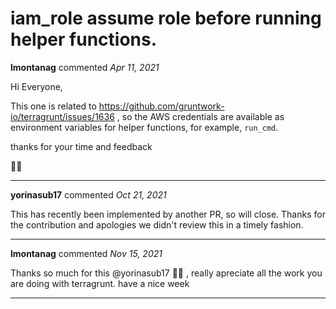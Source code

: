 # iam_role assume role before running helper functions.

**lmontanag** commented *Apr 11, 2021*

Hi Everyone, 

This one is related to https://github.com/gruntwork-io/terragrunt/issues/1636 , so the AWS credentials are available as environment variables for helper functions, for example, `run_cmd`.

thanks for your time and feedback 

👍🏼 
<br />
***


**yorinasub17** commented *Oct 21, 2021*

This has recently been implemented by another PR, so will close. Thanks for the contribution and apologies we didn't review this in a timely fashion.
***

**lmontanag** commented *Nov 15, 2021*

Thanks so much for this @yorinasub17 👍🏼  , really apreciate all the work you are doing with terragrunt. have a nice week  
***


